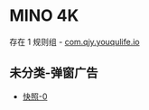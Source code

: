 # MINO 4K

存在 1 规则组 - [com.qjy.youqulife.io](/src/apps/com.qjy.youqulife.io.ts)

## 未分类-弹窗广告

- [快照-0](https://i.gkd.li/i/13378653)
